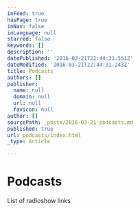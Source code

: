 ```yaml
---
inFeed: true
hasPage: true
inNav: false
inLanguage: null
starred: false
keywords: []
description: ''
datePublished: '2016-03-21T22:44:31.551Z'
dateModified: '2016-03-21T22:44:31.243Z'
title: Podcasts
authors: []
publisher:
  name: null
  domain: null
  url: null
  favicon: null
author: []
sourcePath: _posts/2016-03-21-podcasts.md
published: true
url: podcasts/index.html
_type: Article

---
```

# Podcasts

List of radioshow links